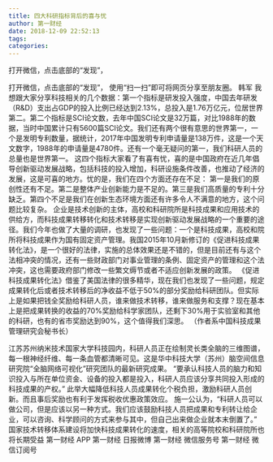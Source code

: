 ```yaml
---
title: 四大科研指标背后的喜与忧
author: 第一财经
date: 2018-12-09 22:52:13
tags: 
categories: 
---
```

打开微信，点击底部的“发现”，
<!-- more -->
打开微信，点击底部的“发现”，
使用“扫一扫”即可将网页分享至朋友圈。
韩军
我想跟大家分享科技相关的几个数据：第一个指标是研发投入强度，中国去年研发（R&D）支出占GDP的投入比例已经达到2.13%，总投入是1.76万亿元，位居世界第二。第二个指标是SCI论文数，去年中国SCI论文是32万篇，对比1988年的数据，当时中国累计只有5600篇SCI论文。我们还有两个很有意思的世界第一，一个是发明专利数量，据统计，2017年中国发明专利申请量是138万件，这是一个天文数字，1988年的申请量是4780件。还有一个毫无疑问的第一，我们科研人员的总量也是世界第一。
这四个指标大家看了有喜有忧，喜的是中国政府在近几年倡导创新驱动发展战略，包括科技的投入增加，科研设施条件改善，也推动了经济的发展，这是可喜的地方。忧的是，我们在四个方面还存在不足：
第一是我们的原创性还有不足。第二是整体产业创新能力是不足的。第三是我们高质量的专利十分缺乏。第四个不足是我们在创新生态环境方面还有许多令人不满意的地方，这个问题比较复杂。
企业是技术创新的主体，高校和科研院所是科技成果和应用技术的供给方，而科技成果转移转化和技术转移是实现创新驱动发展战略的一个重要的途径。我们今年也做了大量的调研，也发现了一些问题：一个是科技成果，高校和院所将科技成果作为国有固定资产管理。我国2015年10月新修订的《促进科技成果转化法》，是一个很好的法律，实施的总体效果还是不错的，但是目前还有与这个法相冲突的情况，还有一些财政部门对事业管理的条例、固定资产的管理和这个法冲突，这也需要政府部门修改一些繁文缛节或者不适应创新发展的政策。
《促进科技成果转化法》借鉴了美国法律的很多精华，现在我们也发现了一些问题，规定成果转化后或者技术转移后的净收益不低于50%的部分奖励给科研团队。但实际上是如果把钱全奖励给科研人员，谁来做技术转移，谁来做服务和支撑？现在基本上是把成果转换的收益的70%奖励给科学家团队，还剩下30%用于实验室和其他的科研，也有的省市奖励达到90%，这个值得我们深思。
（作者系中国科技成果管理研究会秘书长）
 
 
江苏苏州纳米技术国家大学科技园内，科研人员正在绘制灵长类全脑的三维图谱，每一根神经纤维、每一条血管都清晰可见。这是华中科技大学（苏州）脑空间信息研究院“全脑网络可视化”研究团队的最新研究成果。
“要承认科技人员的脑力和知识投入与所在单位资金、设备的投入都是投入，科研人员应该分享共同投入形成的科技成果的产权。”
此举大幅降低科技人员成果转化个税负担，激励科研人员创新。而且事后奖励也有利于发挥税收优惠政策效应。
施一公认为，“科研人员可以做公司，但是应该以另一种方式。我们应该鼓励科技人员把成果和专利转让给企业，可以咨询、科学顾问的方式来参与其中，但自己出来做企业就本末倒置了。”
国家技术转移体系建设将加快科技成果转化的速度，相关的高等院校和科研院所也将长期受益
第一财经
APP
第一财经
日报微博
第一财经
微信服务号
第一财经
微信订阅号
